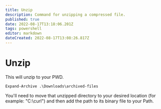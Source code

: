 ```yaml
---
title: Unzip
description: Command for unzipping a compressed file.
published: true
date: 2022-08-17T13:18:06.201Z
tags: powershell
editor: markdown
dateCreated: 2022-08-17T13:08:26.817Z
---
```


# Unzip

This will unzip to your PWD. 

```
Expand-Archive .\Downloads\archived-files
```

You'll need to move that unzipped directory to your desired location (for example: "C:\curl") and then add the path to its binary file to your Path. 
